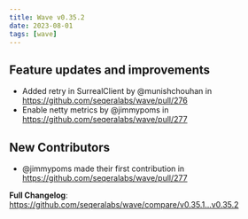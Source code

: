 ```yaml
---
title: Wave v0.35.2
date: 2023-08-01
tags: [wave]
---
```


## Feature updates and improvements

- Added retry in SurrealClient by @munishchouhan in https://github.com/seqeralabs/wave/pull/276
- Enable netty metrics by @jimmypoms in https://github.com/seqeralabs/wave/pull/277

## New Contributors

- @jimmypoms made their first contribution in https://github.com/seqeralabs/wave/pull/277

**Full Changelog**: https://github.com/seqeralabs/wave/compare/v0.35.1...v0.35.2
